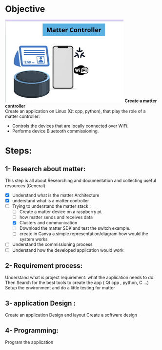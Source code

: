 # Objective
![matter controller](matter_controller.png)
**Create a matter controller** <br>
Create an application on Linux (Qt cpp, python), that play the role of a matter controller: 
- Controls the devices that are locally connected over WiFi. 
- Performs device Bluetooth  commissioning.  

# Steps: 
## 1- Research about matter:
This step is all about Researching and documentation and collecting useful resources (General) 
- [x] Understand what is the matter Architecture 
- [x] understand what is a matter controller 
- [ ] Trying to understand the matter stack :
	- [ ] Create a matter device on a raspberry pi. 
	- [ ] how matter sends and  receives data 
	- [x] Clusters and communication
	- [ ] Download the matter SDK and test the switch example. 
	- [ ] create in Canva a simple representation/diagram how would the system works 
- [ ] Understand the commissioning process
- [ ] Understand how the developed application would work 

## 2- Requirement process:
Understand what is project requirement: what the application needs to do. 
Then Search for the best tools to create the app ( Qt cpp , python, C ...)
Setup the environment and do a little testing for matter   

## 3- application Design :
Create an application Design and layout 
Create a software design 
## 4- Programming:
Program the application 